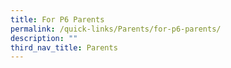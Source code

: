 ```yaml
---
title: For P6 Parents
permalink: /quick-links/Parents/for-p6-parents/
description: ""
third_nav_title: Parents
---
```


